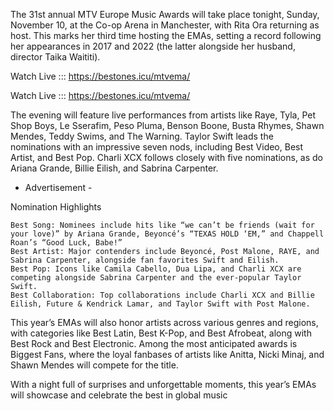 The 31st annual MTV Europe Music Awards will take place tonight, Sunday, November 10, at the Co-op Arena in Manchester, with Rita Ora returning as host. This marks her third time hosting the EMAs, setting a record following her appearances in 2017 and 2022 (the latter alongside her husband, director Taika Waititi).

Watch Live ::: https://bestones.icu/mtvema/

Watch Live ::: https://bestones.icu/mtvema/

The evening will feature live performances from artists like Raye, Tyla, Pet Shop Boys, Le Sserafim, Peso Pluma, Benson Boone, Busta Rhymes, Shawn Mendes, Teddy Swims, and The Warning. Taylor Swift leads the nominations with an impressive seven nods, including Best Video, Best Artist, and Best Pop. Charli XCX follows closely with five nominations, as do Ariana Grande, Billie Eilish, and Sabrina Carpenter.
- Advertisement -

Nomination Highlights

    Best Song: Nominees include hits like “we can’t be friends (wait for your love)” by Ariana Grande, Beyoncé’s “TEXAS HOLD ‘EM,” and Chappell Roan’s “Good Luck, Babe!”
    Best Artist: Major contenders include Beyoncé, Post Malone, RAYE, and Sabrina Carpenter, alongside fan favorites Swift and Eilish.
    Best Pop: Icons like Camila Cabello, Dua Lipa, and Charli XCX are competing alongside Sabrina Carpenter and the ever-popular Taylor Swift.
    Best Collaboration: Top collaborations include Charli XCX and Billie Eilish, Future & Kendrick Lamar, and Taylor Swift with Post Malone.

This year’s EMAs will also honor artists across various genres and regions, with categories like Best Latin, Best K-Pop, and Best Afrobeat, along with Best Rock and Best Electronic. Among the most anticipated awards is Biggest Fans, where the loyal fanbases of artists like Anitta, Nicki Minaj, and Shawn Mendes will compete for the title.

With a night full of surprises and unforgettable moments, this year’s EMAs will showcase and celebrate the best in global music
